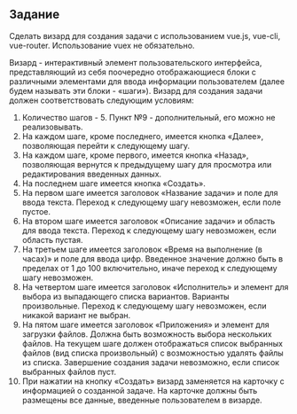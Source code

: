 ## Задание

Сделать визард для создания задачи с использованием vue.js, vue-cli, vue-router. Использование vuex не обязательно.

Визард - интерактивный элемент пользовательского интерфейса, представляющий из себя поочередно отображающиеся блоки с
различными элементами для ввода информации пользователем (далее будем называть эти блоки - «шаги»).
Визард для создания задачи должен соответствовать следующим условиям:

1. Количество шагов - 5. Пункт №9 - дополнительный, его можно не реализовывать.
2. На каждом шаге, кроме последнего, имеется кнопка «Далее», позволяющая перейти к следующему шагу.
3. На каждом шаге, кроме первого, имеется кнопка «Назад», позволяющая вернутся к предыдущему шагу для просмотра или
   редактирования введенных данных.
4. На последнем шаге имеется кнопка «Создать».
5. На первом шаге имеется заголовок «Название задачи» и поле для ввода текста. Переход к следующему шагу невозможен,
   если поле пустое.
6. На втором шаге имеется заголовок «Описание задачи» и область для ввода текста. Переход к следующему шагу невозможен,
   если область пустая.
7. На третьем шаге имеется заголовок «Время на выполнение (в часах)» и поле для ввода цифр. Введенное значение должно
   быть в пределах от 1 до 100 включительно, иначе переход к следующему шагу невозможен.
8. На четвертом шаге имеется заголовок «Исполнитель» и элемент для выбора из выпадающего списка вариантов. Варианты
   произвольные. Переход к следующему шагу невозможен, если никакой вариант не выбран.
9. На пятом шаге имеется заголовок «Приложения» и элемент для загрузки файлов. Должна быть возможность выбора
   нескольких файлов. На текущем шаге должен отображаться список выбранных файлов (вид списка произвольный) с
   возможностью удалять файлы из списка. Завершение создания задачи невозможно, если список выбранных файлов пуст.
10. При нажатии на кнопку «Создать» визард заменяется на карточку с информацией о созданной задаче. На карточке должны
    быть размещены все данные, введенные пользователем в визарде.